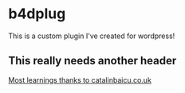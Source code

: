 # b4dplug
This is a custom plugin I've created for wordpress!

## This really needs another header

[Most learnings thanks to catalinbaicu.co.uk](https://www.catalinbaicu.co.uk)
